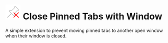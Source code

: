 # ![extension icon, pin with x](./icons/48.png) Close Pinned Tabs with Window

A simple extension to prevent moving pinned tabs to another open window when their window is closed.
